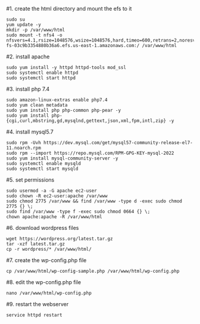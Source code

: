 #1. create the html directory and mount the efs to it

```
sudo su
yum update -y
mkdir -p /var/www/html
sudo mount -t nfs4 -o nfsvers=4.1,rsize=1048576,wsize=1048576,hard,timeo=600,retrans=2,noresvport fs-03c9b3354880b36a6.efs.us-east-1.amazonaws.com:/ /var/www/html
```

#2. install apache 

```
sudo yum install -y httpd httpd-tools mod_ssl
sudo systemctl enable httpd 
sudo systemctl start httpd
```

#3. install php 7.4

```
sudo amazon-linux-extras enable php7.4
sudo yum clean metadata
sudo yum install php php-common php-pear -y
sudo yum install php-{cgi,curl,mbstring,gd,mysqlnd,gettext,json,xml,fpm,intl,zip} -y
```

#4. install mysql5.7

```
sudo rpm -Uvh https://dev.mysql.com/get/mysql57-community-release-el7-11.noarch.rpm
sudo rpm --import https://repo.mysql.com/RPM-GPG-KEY-mysql-2022
sudo yum install mysql-community-server -y
sudo systemctl enable mysqld
sudo systemctl start mysqld
```

#5. set permissions

```
sudo usermod -a -G apache ec2-user
sudo chown -R ec2-user:apache /var/www
sudo chmod 2775 /var/www && find /var/www -type d -exec sudo chmod 2775 {} \;
sudo find /var/www -type f -exec sudo chmod 0664 {} \;
chown apache:apache -R /var/www/html 
```

#6. download wordpress files

```
wget https://wordpress.org/latest.tar.gz
tar -xzf latest.tar.gz
cp -r wordpress/* /var/www/html/
```

#7. create the wp-config.php file

```
cp /var/www/html/wp-config-sample.php /var/www/html/wp-config.php
```

#8. edit the wp-config.php file

```
nano /var/www/html/wp-config.php
```

#9. restart the webserver

```
service httpd restart
```